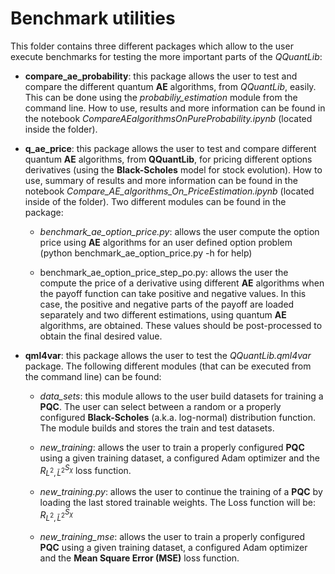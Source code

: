 # Benchmark utilities

This folder contains three different packages which allow to the user execute benchmarks for testing the more important parts of the *QQuantLib*:

* **compare_ae_probability**: this package allows the user to test and compare the different quantum **AE** algorithms, from *QQuantLib*, easily. This can be done using the *probabiliy_estimation* module from the command line. How to use, results and more information can be found in the notebook *CompareAEalgorithmsOnPureProbability.ipynb* (located inside the folder).

* **q_ae_price**: this package allows the user to test and compare different quantum **AE** algorithms, from **QQuantLib**, for pricing different options derivatives (using the **Black-Scholes** model for stock evolution). How to use, summary of results and more information can be found in the notebook *Compare_AE_algorithms_On_PriceEstimation.ipynb* (located inside of the folder). Two different modules can be found in the package:

    * *benchmark_ae_option_price.py*: allows the user compute the option price using **AE** algorithms for an user defined option problem (python benchmark_ae_option_price.py -h for help) 

    * benchmark_ae_option_price_step_po.py: allows the user the compute the price of a derivative using different **AE** algorithms when the payoff function can take positive and negative values. In this case, the positive and negative parts of the payoff are loaded separately and two different estimations, using quantum **AE** algorithms, are obtained. These values should be post-processed to obtain the final desired value. 

* **qml4var**: this package allows the user to test the *QQuantLib.qml4var* package. The following different modules (that can be executed from the command line) can be found:

    * *data_sets*: this module allows to the user build datasets for training a **PQC**. The user can select between a random or a properly configured **Black-Scholes** (a.k.a. log-normal) distribution function. The module builds and stores the train and test datasets.

    * *new_training*: allows the user to train a properly configured **PQC** using a given training dataset, a configured Adam optimizer and the $R_{L^2, {\bar L}^2}^{S_{\chi}}$ loss function.

    * *new_training.py*: allows the user to continue the training of a **PQC** by loading the last stored trainable weights. The Loss function will be: $R_{L^2, {\bar L}^2}^{S_{\chi}}$

    * *new_training_mse*: allows the user to train a properly configured **PQC** using a given training dataset, a configured Adam optimizer and the **Mean Square Error (MSE)** loss function.
    
